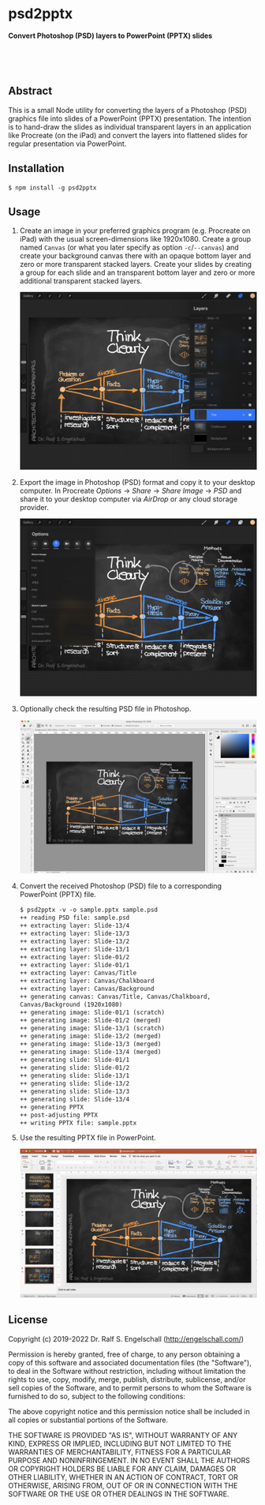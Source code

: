 
psd2pptx
========

**Convert Photoshop (PSD) layers to PowerPoint (PPTX) slides**

<p/>
<img src="https://nodei.co/npm/psd2pptx.png?downloads=true&stars=true" alt=""/>

<p/>
<img src="https://david-dm.org/rse/psd2pptx.png" alt=""/>

Abstract
--------

This is a small Node utility for converting the layers of a Photoshop
(PSD) graphics file into slides of a PowerPoint (PPTX) presentation. The
intention is to hand-draw the slides as individual transparent layers in
an application like Procreate (on the iPad) and convert the layers into
flattened slides for regular presentation via PowerPoint.

Installation
------------

```
$ npm install -g psd2pptx
```

Usage
-----

1. Create an image in your preferred graphics program (e.g. Procreate on iPad)
   with the usual screen-dimensions like 1920x1080. Create a group
   named `Canvas` (or what you later specify as option `-c`/`--canvas`)
   and create your background canvas there with an opaque bottom layer
   and zero or more transparent stacked layers. Create your slides by
   creating a group for each slide and an transparent bottom layer and
   zero or more additional transparent stacked layers.

   ![sample-screenshot-1](sample-screenshot-1.png)

2. Export the image in Photoshop (PSD) format and copy it to your desktop computer.
   In Procreate *Options* &rarr; *Share* &rarr; *Share Image* &rarr; *PSD*
   and share it to your desktop computer via *AirDrop* or any cloud storage provider.

   ![sample-screenshot-2](sample-screenshot-2.png)

3. Optionally check the resulting PSD file in Photoshop.

   ![sample-screenshot-3](sample-screenshot-3.png)

4. Convert the received Photoshop (PSD) file to a corresponding PowerPoint (PPTX) file.

    ```shell
    $ psd2pptx -v -o sample.pptx sample.psd
    ++ reading PSD file: sample.psd
    ++ extracting layer: Slide-13/4
    ++ extracting layer: Slide-13/3
    ++ extracting layer: Slide-13/2
    ++ extracting layer: Slide-13/1
    ++ extracting layer: Slide-01/2
    ++ extracting layer: Slide-01/1
    ++ extracting layer: Canvas/Title
    ++ extracting layer: Canvas/Chalkboard
    ++ extracting layer: Canvas/Background
    ++ generating canvas: Canvas/Title, Canvas/Chalkboard, Canvas/Background (1920x1080)
    ++ generating image: Slide-01/1 (scratch)
    ++ generating image: Slide-01/2 (merged)
    ++ generating image: Slide-13/1 (scratch)
    ++ generating image: Slide-13/2 (merged)
    ++ generating image: Slide-13/3 (merged)
    ++ generating image: Slide-13/4 (merged)
    ++ generating slide: Slide-01/1
    ++ generating slide: Slide-01/2
    ++ generating slide: Slide-13/1
    ++ generating slide: Slide-13/2
    ++ generating slide: Slide-13/3
    ++ generating slide: Slide-13/4
    ++ generating PPTX
    ++ post-adjusting PPTX
    ++ writing PPTX file: sample.pptx
    ```

5. Use the resulting PPTX file in PowerPoint.
   
   ![sample-screenshot-4](sample-screenshot-4.png)

License
-------

Copyright (c) 2019-2022 Dr. Ralf S. Engelschall (http://engelschall.com/)

Permission is hereby granted, free of charge, to any person obtaining
a copy of this software and associated documentation files (the
"Software"), to deal in the Software without restriction, including
without limitation the rights to use, copy, modify, merge, publish,
distribute, sublicense, and/or sell copies of the Software, and to
permit persons to whom the Software is furnished to do so, subject to
the following conditions:

The above copyright notice and this permission notice shall be included
in all copies or substantial portions of the Software.

THE SOFTWARE IS PROVIDED "AS IS", WITHOUT WARRANTY OF ANY KIND,
EXPRESS OR IMPLIED, INCLUDING BUT NOT LIMITED TO THE WARRANTIES OF
MERCHANTABILITY, FITNESS FOR A PARTICULAR PURPOSE AND NONINFRINGEMENT.
IN NO EVENT SHALL THE AUTHORS OR COPYRIGHT HOLDERS BE LIABLE FOR ANY
CLAIM, DAMAGES OR OTHER LIABILITY, WHETHER IN AN ACTION OF CONTRACT,
TORT OR OTHERWISE, ARISING FROM, OUT OF OR IN CONNECTION WITH THE
SOFTWARE OR THE USE OR OTHER DEALINGS IN THE SOFTWARE.

